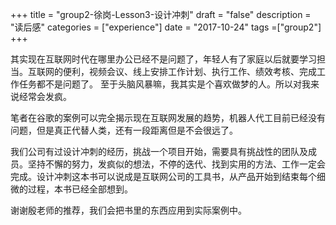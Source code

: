 +++
title = "group2-徐岗-Lesson3-设计冲刺"
draft = "false"
description = "读后感"
categories = ["experience"]
date = "2017-10-24"
tags =["group2"]
+++

其实现在互联网时代在哪里办公已经不是问题了，年轻人有了家庭以后就要学习担当。互联网的便利，视频会议、线上安排工作计划、执行工作、绩效考核、完成工作任务都不是问题了。
至于头脑风暴嘛，我其实是个喜欢做梦的人。所以对我来说经常会发疯。


笔者在谷歌的案例可以完全揭示现在互联网发展的趋势，机器人代工目前已经没有问题，但是真正代替人类，还有一段距离但是不会很远了。


我们公司有过设计冲刺的经历，挑战一个项目开始，需要具有挑战性的团队及成员。坚持不懈的努力，发疯似的想法，不停的迭代、找到实用的方法、工作一定会完成。设计冲刺这本书可以说成是互联网公司的工具书，从产品开始到结束每个细微的过程，本书已经全部想到。


谢谢殷老师的推荐，我们会把书里的东西应用到实际案例中。
